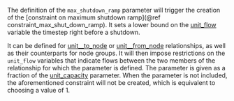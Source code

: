 The definition of the `max_shutdown_ramp` parameter will trigger the creation of the [constraint on maximum shutdown ramp](@ref constraint_max_shut_down_ramp). It sets a lower bound on the [unit\_flow](@ref) variable the timestep right before a shutdown.

It can be defined for [unit__to_node](@ref) or [unit__from_node](@ref) relationships, as well as their counterparts for node groups. It will then impose restrictions on the `unit_flow` variables that indicate flows between the two members of the relationship for which the parameter is defined. The parameter is given as a fraction of the [unit\_capacity](@ref) parameter. When the parameter is not included, the aforementioned constraint will not be created, which is equivalent to choosing a value of 1.
